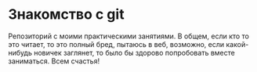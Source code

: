 # Знакомство с git
Репозиторий с моими практическими занятиями.
В общем, если кто то это читает, то это полный бред, пытаюсь в веб, возможно, если какой-нибудь новичек заглянет, то было бы здорово попробовать вместе заниматься.
Всем счастья!

